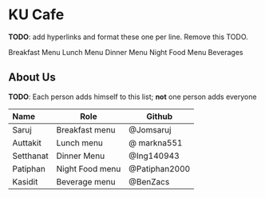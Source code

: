 # KU Cafe

**TODO**: add hyperlinks and format these one per line. Remove this TODO.

Breakfast Menu
Lunch Menu
Dinner Menu
Night Food Menu
Beverages

## About Us

**TODO**: Each person adds himself to this list; **not** one person adds everyone

| Name      | Role      | Github   |
|:----------|-----------|----------|
| Saruj | Breakfast menu| @Jomsaruj |
| Auttakit  | Lunch menu    | @ markna551    |
| Setthanat | Dinner Menu| @Ing140943 | 
| Patiphan   | Night Food menu    | @Patiphan2000     |
| Kasidit  | Beverage menu    | @BenZacs     |
